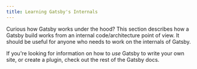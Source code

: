 ```yaml
---
title: Learning Gatsby's Internals
---
```


Curious how Gatsby works under the hood? This section describes how a Gatsby build works from an internal code/architecture point of view. It should be useful for anyone who needs to work on the internals of Gatsby. 

If you're looking for information on how to *use* Gatsby to write your own site, or create a plugin, check out the rest of the Gatsby docs.


